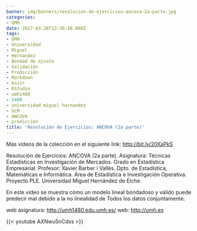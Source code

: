 ```yaml
---
banner: img/banners/resolucion-de-ejercicios-ancova-2a-parte.jpg
categories:
- UMH
date: 2017-03-28T13:30:16.000Z
tags:
- UMH
- Universidad
- Miguel
- Hernandez
- Bondad de ajuste
- Validación
- Predicción
- Markdown
- knitr
- RStudio
- umh1480
- 1480
- universidad miguel hernandez
- GLM
- ANCOVA
- predicción
title: 'Resolución de Ejercicios: ANCOVA (2a parte)'
---
```


Más vídeos de la colección en el siguiente link: http://bit.ly/20XaPkS

Resolución de Ejercicios: ANCOVA (2a parte).
Asignatura: Técnicas Estadísticas en Investigación de Mercados.
Grado en Estadística Empresarial.
Profesor: Xavier Barber i Vallés.
Dpto. de Estadística, Matemáticas e Informática.
Área de Estadística e Investigación Operativa.
Proyecto PLE. Universidad Miguel Hernández de Elche.

En este video se muestra cómo un modelo lineal bondadoso y válido puede predecir mal debido a la no linealidad de Todos los datos conjuntamente.

web asignatura: http://umh1480.edu.umh.es/
web: http://umh.es

{{< youtube AXNwu5nCdss >}}
